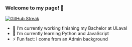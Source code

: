### Welcome to my page! 👋

<!--
**karen-rhz/karen-rhz** is a ✨ _special_ ✨ repository because its `README.md` (this file) appears on your GitHub profile.

Here are some ideas to get you started:

- 🔭 I’m currently working finishing my Bachelor at ULaval
- 🌱 I’m currently learning Python and JavaScript
- 👯 I’m looking to collaborate on ...
- 🤔 I’m looking for help with ...
- 💬 Ask me about ...
- 📫 How to reach me: ...
- 😄 Pronouns: she/her
- ⚡ Fun fact: I come from an Admin background
-->
[![GitHub Streak](https://streak-stats.demolab.com?user=karen-rhz&theme=highcontrast)](https://git.io/streak-stats)

- 🔭 I’m currently working finishing my Bachelor at ULaval
- 🌱 I’m currently learning Python and JavaScript
- ⚡ Fun fact: I come from an Admin background
